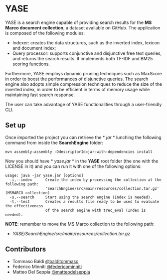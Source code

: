 # YASE
YASE is a search engine capable of providing search results for the **MS Marco document collection**, a dataset available on GitHub.
The application is composed of the following modules:
- Indexer: creates the data structures, such as the inverted index, lexicon and document index;
- Query processor: supports conjunctive and disjunctive free text queries, and returns the search results. It implements both TF-IDF and BM25 scoring functions.

Furthermore, YASE employs dynamic pruning techniques such as MaxScore in order to boost the performances of disjunctive queries. The search engine also adopts simple compression techniques to reduce the size of the inverted index, in order to be efficient in terms of memory usage while maintaining fast search response.  

The user can take advantage of YASE functionalities through a user-friendly CLI.

## Set up

Once imported the project you can retrieve the * *jar* * lunching the following command from inside the **SearchEngine** folder:
```
mvn assembly:assembly -DdescriptorId=jar-with-dependencies install 
```
Now you should have * *yase.jar* * in the **YASE** root folder (the one with the LICENSE in it) and you can run it with one of the following options:
```
usage: java -jar yase.jar [options]
  -i,--index      Create the index by processing the collection at the following path:
                  'SearchEngine/src/main/resources/collection.tar.gz' (MSMARCO collection)
  -s,--search     Start using the search engine (Index is needed).
  -t,--test       Creates a results file ready to be used to evaluate the effectiveness
                  of the search engine with trec_eval (Index is needed).
```
**NOTE**: remember to move the MS Marco collection to the following path:
* *YASE/SearchEngine/src/main/resources/collection.tar.gz* 
## Contributors

- Tommaso Baldi [@balditommaso](https://github.com/balditommaso)
- Federico Minniti [@federicominniti](https://github.com/federicominniti)
- Matteo Del Seppia [@matteodelseppia](https://github.com/matteodelseppia)

